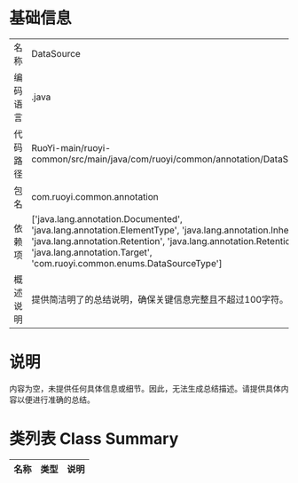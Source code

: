 # 基础信息

|      |      |
|------|------|
| 名称 | DataSource |
| 编码语言 | .java |
| 代码路径 | RuoYi-main/ruoyi-common/src/main/java/com/ruoyi/common/annotation/DataSource.java |
| 包名 | com.ruoyi.common.annotation |
| 依赖项 | ['java.lang.annotation.Documented', 'java.lang.annotation.ElementType', 'java.lang.annotation.Inherited', 'java.lang.annotation.Retention', 'java.lang.annotation.RetentionPolicy', 'java.lang.annotation.Target', 'com.ruoyi.common.enums.DataSourceType'] |
| 概述说明 | 提供简洁明了的总结说明，确保关键信息完整且不超过100字符。 |

# 说明

内容为空，未提供任何具体信息或细节。因此，无法生成总结描述。请提供具体内容以便进行准确的总结。

# 类列表 Class Summary

| 名称   | 类型  | 说明 |
|-------|------|-------------|





